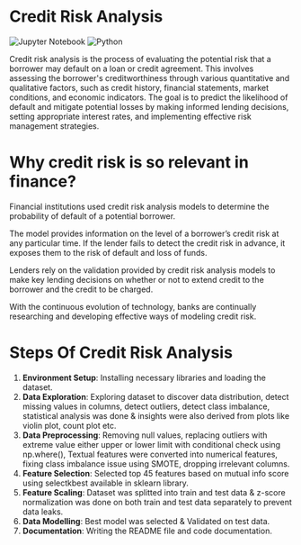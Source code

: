 # Credit Risk Analysis
![Jupyter Notebook](https://img.shields.io/badge/jupyter-%23FA0F00.svg?style=for-the-badge&logo=jupyter&logoColor=white)
![Python](https://img.shields.io/badge/python-3670A0?style=for-the-badge&logo=python&logoColor=ffdd54)

Credit risk analysis is the process of evaluating the potential risk that a borrower may default on a loan or credit agreement. This involves assessing the borrower's creditworthiness through various quantitative and qualitative factors, such as credit history, financial statements, market conditions, and economic indicators. The goal is to predict the likelihood of default and mitigate potential losses by making informed lending decisions, setting appropriate interest rates, and implementing effective risk management strategies.

# Why credit risk is so relevant in finance?
Financial institutions used credit risk analysis models to determine the probability of default of a potential borrower. 

The model provides information on the level of a borrower’s credit risk at any particular time. If the lender fails to detect the credit risk in advance, it exposes them to the risk of default and loss of funds. 

Lenders rely on the validation provided by credit risk analysis models to make key lending decisions on whether or not to extend credit to the borrower and the credit to be charged.

With the continuous evolution of technology, banks are continually researching and developing effective ways of modeling credit risk. 

# Steps Of Credit Risk Analysis
1. **Environment Setup**: Installing necessary libraries and loading the dataset.
2. **Data Exploration**: Exploring dataset to discover data distribution, detect missing values in columns, detect outliers, detect class imbalance, statistical analysis was done & insights were also derived from plots like violin plot, count plot etc.
3. **Data Preprocessing**: Removing null values, replacing outliers with extreme value either upper or lower limit with conditional check using np.where(), Textual features were converted into numerical features, fixing class imbalance issue using SMOTE, dropping irrelevant columns.
4. **Feature Selection**: Selected top 45 features based on mutual info score using selectkbest available in sklearn library.
5. **Feature Scaling**: Dataset was splitted into train and test data & z-score normalization was done on both train and test data separately to prevent data leaks.
6. **Data Modelling**: Best model was selected & Validated on test data.
7. **Documentation**: Writing the README file and code documentation.

